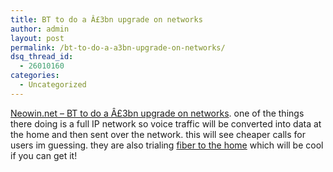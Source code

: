 ```yaml
---
title: BT to do a Â£3bn upgrade on networks
author: admin
layout: post
permalink: /bt-to-do-a-a3bn-upgrade-on-networks/
dsq_thread_id:
  - 26010160
categories:
  - Uncategorized
---
```

[Neowin.net &#8211; BT to do a Â£3bn upgrade on networks][1]. one of the things there doing is a full IP network so voice traffic will be converted into data at the home and then sent over the network. this will see cheaper calls for users im guessing. they are also trialing [fiber to the home][2] which will be cool if you can get it!

 [1]: http://www.neowin.net/comments.php?id=21119&category=main
 [2]: http://www.theregister.co.uk/2004/06/09/bt_fibre_trial/